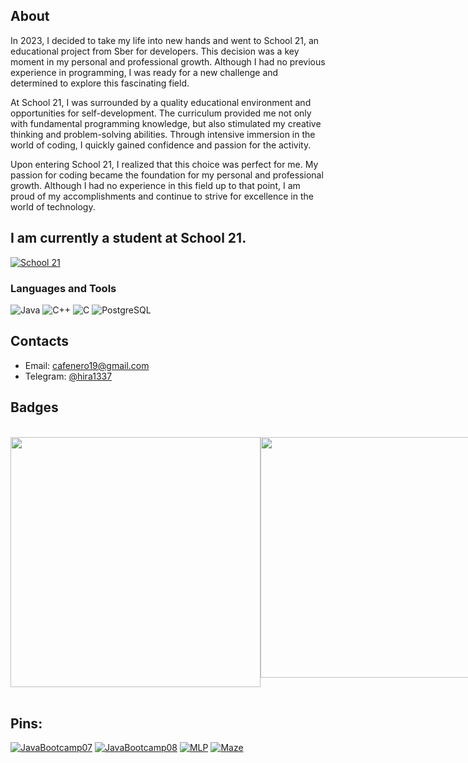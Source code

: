 ## About

In 2023, I decided to take my life into new hands and went to School 21, an educational project from Sber for developers. This decision was a key moment in my personal and professional growth. Although I had no previous experience in programming, I was ready for a new challenge and determined to explore this fascinating field.

At School 21, I was surrounded by a quality educational environment and opportunities for self-development. The curriculum provided me not only with fundamental programming knowledge, but also stimulated my creative thinking and problem-solving abilities. Through intensive immersion in the world of coding, I quickly gained confidence and passion for the activity.

Upon entering School 21, I realized that this choice was perfect for me. My passion for coding became the foundation for my personal and professional growth. Although I had no experience in this field up to that point, I am proud of my accomplishments and continue to strive for excellence in the world of technology.

## I am currently a student at School 21. 
[![School 21](https://pbs.twimg.com/profile_images/1067064526896545792/TIPYe1lI_400x400.jpg)](https://21-school.ru/)

### Languages and Tools 
![Java](https://ziadoua.github.io/m3-Markdown-Badges/badges/Java/java1.svg)
![C++](https://ziadoua.github.io/m3-Markdown-Badges/badges/C++/c++1.svg)
![C](https://ziadoua.github.io/m3-Markdown-Badges/badges/C/c1.svg)
![PostgreSQL](https://ziadoua.github.io/m3-Markdown-Badges/badges/PostgreSQL/postgresql1.svg) 

## Contacts

* Email: [cafenero19@gmail.com](mailto:cafenero19@gmail.com)
* Telegram: [@hira1337](https://t.me/hira1337)

## Badges
<br>
<div style="display: flex;">
  <a href="https://leetcode.com/Hira228/" style="flex: 1;">
    <img width="400" src="https://leetcode.card.workers.dev/Hira228?theme=dark&font=source_code_pro&extension=null" />
  </a>

  <a href="https://github.com/anuraghazra/github-readme-stats" style="flex: 1;">
    <img width="385" src="https://github-readme-stats.vercel.app/api?username=Hira228&show_icons=true&theme=tokyonight&cache_seconds=1800" />
  </a>
</div>

<br clear="all" />

## Pins:

[![JavaBootcamp07](https://github-readme-stats.vercel.app/api/pin/?username=Hira228&repo=JavaBootcamp07&theme=gotham&cache_seconds=2000)](https://github.com/Hira228/JavaBootcamp07)
[![JavaBootcamp08](https://github-readme-stats.vercel.app/api/pin/?username=Hira228&repo=JavaBootcamp08&theme=gotham&cache_seconds=2000)](https://github.com/Hira228/JavaBootcamp08)
[![MLP](https://github-readme-stats.vercel.app/api/pin/?username=Hira228&repo=MLP&theme=gotham&cache_seconds=2000)](https://github.com/Hira228/MLP)
[![Maze](https://github-readme-stats.vercel.app/api/pin/?username=Hira228&repo=Maze&theme=gotham&cache_seconds=2000)](https://github.com/Hira228/Maze)
